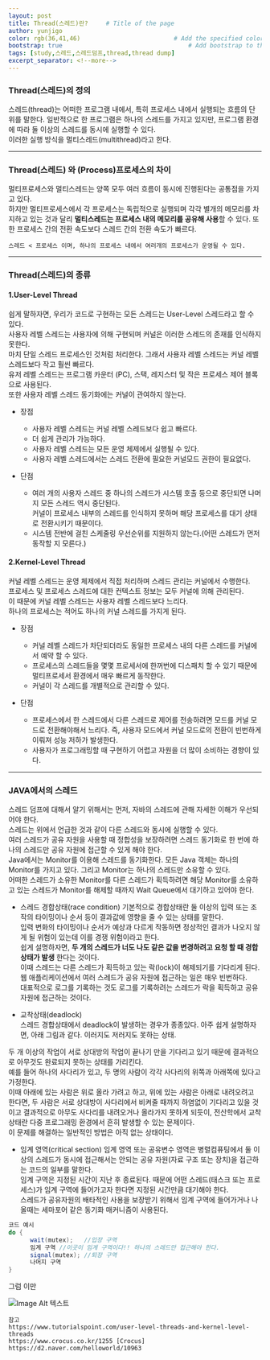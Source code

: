 ```yaml
---
layout: post
title: Thread(스레드)란?     # Title of the page
author: yunjigo                   
color: rgb(36,41,46)                          # Add the specified color as feature image, and change link colors in post
bootstrap: true                                   # Add bootstrap to the page
tags: [study,스레드,스레드덤프,thread,thread dump]
excerpt_separator: <!--more-->
---
```



### Thread(스레드)의 정의

스레드(thread)는 어떠한 프로그램 내에서, 특히 프로세스 내에서 실행되는 흐름의 단위를 말한다.  <!--more-->
일반적으로 한 프로그램은 하나의 스레드를 가지고 있지만, 프로그램 환경에 따라 둘 이상의 스레드를 동시에 실행할 수 있다.  
이러한 실행 방식을 멀티스레드(multithread)라고 한다.

---

### Thread(스레드) 와 (Process)프로세스의 차이
멀티프로세스와 멀티스레드는 양쪽 모두 여러 흐름이 동시에 진행된다는 공통점을 가지고 있다.  
하지만 멀티프로세스에서 각 프로세스는 독립적으로 실행되며 각각 별개의 메모리를 차지하고 있는 것과 달리 **멀티스레드는 프로세스 내의 메모리를 공유해 사용**할 수 있다. 
또한 프로세스 간의 전환 속도보다 스레드 간의 전환 속도가 빠르다.  

	스레드 < 프로세스 이며, 하나의 프로세스 내에서 여러개의 프로세스가 운영될 수 있다.

---  


### Thread(스레드)의 종류
#### 1.User-Level Thread  
쉽게 말하자면, 우리가 코드로 구현하는 모든 스레드는 User-Level 스레드라고 할 수 있다.  
사용자 레벨 스레드는 사용자에 의해 구현되며 커널은 이러한 스레드의 존재를 인식하지 못한다.  
마치 단일 스레드 프로세스인 것처럼 처리한다. 그래서 사용자 레벨 스레드는 커널 레벨 스레드보다 작고 훨씬 빠르다.  
유저 레벨 스레드는 프로그램 카운터 (PC), 스택, 레지스터 및 작은 프로세스 제어 블록으로 사용된다.  
또한 사용자 레벨 스레드 동기화에는 커널이 관여하지 않는다.
- 장점  
	- 사용자 레벨 스레드는 커널 레벨 스레드보다 쉽고 빠르다.  
	- 더 쉽게 관리가 가능하다.  
	- 사용자 레벨 스레드는 모든 운영 체제에서 실행될 수 있다.  
	- 사용자 레벨 스레드에서는 스레드 전환에 필요한 커널모드 권한이 필요없다.  
	
- 단점  
	- 여러 개의 사용자 스레드 중 하나의 스레드가 시스템 호출 등으로 중단되면 나머지 모든 스레드 역시 중단된다.  
	커널이 프로세스 내부의 스레드를 인식하지 못하며 해당 프로세스를 대기 상태로 전환시키기 때문이다.  
	- 시스템 전반에 걸친 스케줄링 우선순위를 지원하지 않는다.(어떤 스레드가 먼저 동작할 지 모른다.)




#### 2.Kernel-Level Thread  
커널 레벨 스레드는 운영 체제에서 직접 처리하며 스레드 관리는 커널에서 수행한다.  
프로세스 및 프로세스 스레드에 대한 컨텍스트 정보는 모두 커널에 의해 관리된다.  
이 때문에 커널 레벨 스레드는 사용자 레벨 스레드보다 느리다.  
하나의 프로세스는 적어도 하나의 커널 스레드를 가지게 된다.  
- 장점  
	- 커널 레벨 스레드가 차단되더라도 동일한 프로세스 내의 다른 스레드를 커널에서 예약 할 수 있다.  
	- 프로세스의 스레드들을 몇몇 프로세서에 한꺼번에 디스패치 할 수 있기 때문에 멀티프로세서 환경에서 매우 빠르게 동작한다.
	- 커널이 각 스레드를 개별적으로 관리할 수 있다.  
	
- 단점
	- 프로세스에서 한 스레드에서 다른 스레드로 제어를 전송하려면 모드를 커널 모드로 전환해야해서 느리다.
	즉, 사용자 모드에서 커널 모드로의 전환이 빈번하게 이뤄져 성능 저하가 발생한다.
	- 사용자가 프로그래밍할 때 구현하기 어렵고 자원을 더 많이 소비하는 경향이 있다.  
	
--- 


### JAVA에서의 스레드 
스레드 덤프에 대해서 알기 위해서는 먼저, 자바의 스레드에 관해 자세한 이해가 우선되어야 한다.  
스레드는 위에서 언급한 것과 같이 다른 스레드와 동시에 실행할 수 있다.  
여러 스레드가 공유 자원을 사용할 때 정합성을 보장하려면 스레드 동기화로 한 번에 하나의 스레드만 공유 자원에 접근할 수 있게 해야 한다.  
Java에서는 Monitor를 이용해 스레드를 동기화한다. 모든 Java 객체는 하나의 Monitor를 가지고 있다. 그리고 Monitor는 하나의 스레드만 소유할 수 있다.  
어떠한 스레드가 소유한 Monitor를 다른 스레드가 획득하려면 해당 Monitor를 소유하고 있는 스레드가 Monitor를 해제할 때까지 Wait Queue에서 대기하고 있어야 한다.  


		
- 스레드 경합상태(race condition)
기본적으로 경합상태란 둘 이상의 입력 또는 조작의 타이밍이나 순서 등이 결과값에 영향을 줄 수 있는 상태를 말한다.   
입력 변화의 타이밍이나 순서가 예상과 다르게 작동하면 정상적인 결과가 나오지 않게 될 위험이 있는데 이를 경쟁 위험이라고 한다.  
쉽게 설명하자면, **두 개의 스레드가 너도 나도 같은 값을 변경하려고 요청 할 때 경합상태가 발생** 한다는 것이다.  
이때 스레드는 다른 스레드가 획득하고 있는 락(lock)이 해제되기를 기다리게 된다.   
웹 애플리케이션에서 여러 스레드가 공유 자원에 접근하는 일은 매우 빈번하다.   
대표적으로 로그를 기록하는 것도 로그를 기록하려는 스레드가 락을 획득하고 공유 자원에 접근하는 것이다.  


- 교착상태(deadlock)  
 스레드 경합상태에서 deadlock이 발생하는 경우가 종종있다.
 아주 쉽게 설명하자면, 아래 그림과 같다. 이러지도 저러지도 못하는 상태.

 두 개 이상의 작업이 서로 상대방의 작업이 끝나기 만을 기다리고 있기 때문에 결과적으로 아무것도 완료되지 못하는 상태를 가리킨다.  
 예를 들어 하나의 사다리가 있고, 두 명의 사람이 각각 사다리의 위쪽과 아래쪽에 있다고 가정한다.  
 이때 아래에 있는 사람은 위로 올라 가려고 하고, 위에 있는 사람은 아래로 내려오려고 한다면, 두 사람은 서로 상대방이 사다리에서 비켜줄 때까지 하염없이 기다리고 있을 것이고 결과적으로 아무도 사다리를 내려오거나 올라가지 못하게 되듯이, 전산학에서 교착 상태란 다중 프로그래밍 환경에서 흔히 발생할 수 있는 문제이다.  
 이 문제를 해결하는 일반적인 방법은 아직 없는 상태이다.


- 임계 영역(critical section) 
임계 영역 또는 공유변수 영역은 병렬컴퓨팅에서 둘 이상의 스레드가 동시에 접근해서는 안되는 공유 자원(자료 구조 또는 장치)을 접근하는 코드의 일부를 말한다.  
임계 구역은 지정된 시간이 지난 후 종료된다. 때문에 어떤 스레드(태스크 또는 프로세스)가 임계 구역에 들어가고자 한다면 지정된 시간만큼 대기해야 한다.   
스레드가 공유자원의 배타적인 사용을 보장받기 위해서 임계 구역에 들어가거나 나올때는 세마포어 같은 동기화 매커니즘이 사용된다.  
```java
코드 예시
do {
      wait(mutex);   //입장 구역
      임계 구역 //이곳이 임계 구역이다!! 하나의 스레드만 접근해야 한다.
      signal(mutex); //퇴장 구역
      나머지 구역
}
```

그럼 이만  



![Image Alt 텍스트](http://app.jjalbang.today/jj1G9.gif)


```
참고
https://www.tutorialspoint.com/user-level-threads-and-kernel-level-threads  
https://www.crocus.co.kr/1255 [Crocus]
https://d2.naver.com/helloworld/10963
```
